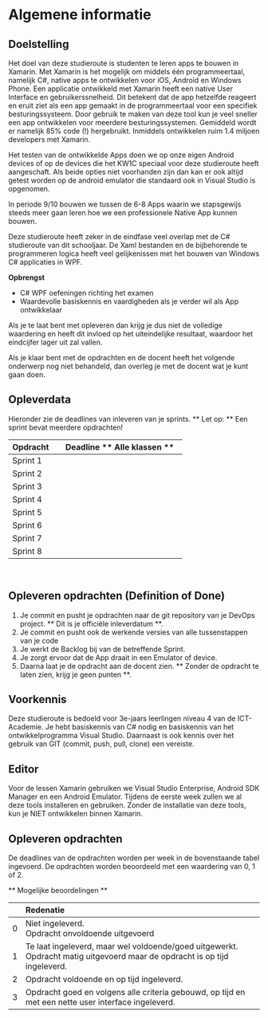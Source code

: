 # Algemene informatie

## Doelstelling
Het doel van deze studieroute is studenten te leren apps te bouwen in Xamarin. Met Xamarin is het mogelijk om middels één programmeertaal, namelijk C#, native apps te ontwikkelen voor iOS, Android en Windows Phone. Een applicatie ontwikkeld met Xamarin heeft een native User Interface en gebruikerssnelheid. Dit betekent dat de app hetzelfde reageert en eruit ziet als een app gemaakt in de programmeertaal voor een specifiek besturingssysteem. Door gebruik te maken van deze tool kun je veel sneller een app ontwikkelen voor meerdere besturingssystemen. Gemiddeld wordt er namelijk 85% code (!) hergebruikt. Inmiddels ontwikkelen ruim 1.4 miljoen developers met Xamarin.

Het testen van de ontwikkelde Apps doen we op onze eigen Android devices of op de devices die het KW1C speciaal voor deze studieroute heeft aangeschaft. Als beide opties niet voorhanden zijn dan kan er ook altijd getest worden op de android emulator die standaard ook in Visual Studio is opgenomen.

In periode 9/10 bouwen we tussen de 6-8 Apps waarin we stapsgewijs steeds meer gaan leren hoe we een professionele Native App kunnen bouwen.

Deze studieroute heeft zeker in de eindfase veel overlap met de C# studieroute van dit schooljaar. De Xaml bestanden en de bijbehorende te programmeren logica heeft veel gelijkenissen met het bouwen van Windows C# applicaties in WPF.

__Opbrengst__

- C# WPF oefeningen richting het examen
- Waardevolle basiskennis en vaardigheden als je verder wil als App ontwikkelaar

Als je te laat bent met opleveren dan krijg je dus niet de volledige waardering en heeft dit invloed op het uiteindelijke resultaat, waardoor het eindcijfer lager uit zal vallen.

Als je klaar bent met de opdrachten en de docent heeft het volgende onderwerp nog niet behandeld, dan overleg je met de docent wat je kunt gaan doen.

## Opleverdata
Hieronder zie de deadlines van inleveren van je sprints. 
** Let op: ** Een sprint bevat meerdere opdrachten!

|Opdracht              | &nbsp; &nbsp;  Deadline ** Alle klassen ** &nbsp; |
|--------------------  | --------- | 
| Sprint 1 |  |  
| Sprint 2 | |   
| Sprint 3 | |  
| Sprint 4 | | 
| Sprint 5 | | 
| Sprint 6 | | 
| Sprint 7 | | 
| Sprint 8 | | 

<br>


## Opleveren opdrachten (Definition of Done)
1. Je commit en pusht je opdrachten naar de git repository van je DevOps project. ** Dit is je officiële inleverdatum **.
2. Je commit en pusht ook de werkende versies van alle tussenstappen van je code
2. Je werkt de Backlog bij van de betreffende Sprint.
3. Je zorgt ervoor dat de App draait in een Emulator of device.
4. Daarna laat je de opdracht aan de docent zien. ** Zonder de opdracht te laten zien, krijg je geen punten **.


## Voorkennis
Deze studieroute is bedoeld voor 3e-jaars leerlingen niveau 4 van de ICT-Academie. Je hebt basiskennis van C# nodig en basiskennis van het ontwikkelprogramma Visual Studio. Daarnaast is ook kennis over het gebruik van GIT (commit, push, pull, clone) een vereiste.


## Editor
Voor de lessen Xamarin gebruiken we Visual Studio Enterprise, Android SDK Manager en een Android Emulator. Tijdens de eerste week zullen we al deze tools installeren en gebruiken. Zonder de installatie van deze tools, kun je NIET ontwikkelen binnen Xamarin.


## Opleveren opdrachten
De deadlines van de opdrachten worden per week in de bovenstaande tabel ingevoerd. 
De opdrachten worden beoordeeld met een waardering van 0, 1 of 2.

** Mogelijke beoordelingen **
<table><thead>
<tr>
<th></th>
<th align="left">Redenatie</th>
</tr>
</thead><tbody>
<tr>
<td>0</td>
<td align="left">Niet ingeleverd.    <br>Opdracht onvoldoende uitgevoerd</td>
</tr>
<tr>
<td>1</td>
<td align="left">Te laat ingeleverd, maar wel voldoende/goed uitgewerkt.<br>Opdracht matig uitgevoerd maar de opdracht is op tijd ingeleverd.</td>
</tr>
<tr>
<td>2</td>
<td align="left">Opdracht voldoende en op tijd ingeleverd.</td>
</tr>
<tr>
<td>3</td>
<td align="left">Opdracht goed en volgens alle criteria gebouwd, op tijd en met een nette user interface ingeleverd.</td>
</tr>
</tbody></table>





